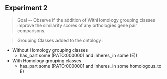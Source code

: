 ## Experiment 2
>Goal -- Observe if the addition of WithHomology grouping classes improve the similarity scores of any orthologies gene pair comparisons.

>Grouping Classes added to the ontology : 
  * Without Homology grouping classes
    * has\_part some (PATO:0000001 and inheres\_in some (E))
  * With Homology grouping classes
    *  has\_part some (PATO:0000001 and inheres\_in some homologous\_to E) 
    
